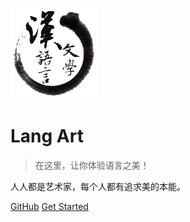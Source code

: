 ![logo](images/langart.png)

# Lang Art

> 在这里，让你体验语言之美！

人人都是艺术家，每个人都有追求美的本能。

[GitHub](https://github.com/CN-Tower/langart)
[Get Started](README.md)
